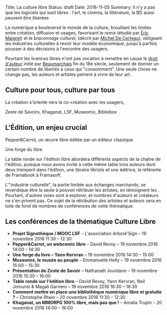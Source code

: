 Title: La culture libre
Status: draft
Date: 2016-11-05
Summary: Il n'y a pas que les logiciels qui sont libres : l'art, le cinéma, la littérature, la BD aussi peuvent être libérées


Le numérique a bouleversé le monde de la culture, brouillant les limites entre création, diffusion et usages, favorisant le *remix* (étudié par [Éric Maigret](https://fr.wikipedia.org/wiki/%C3%89ric_Mac%C3%A9)) et le *braconnage culturel*, (décrit par [Michel De Certeau](https://fr.wikipedia.org/wiki/Michel_de_Certeau)), obligeant les industries culturelles à revoir leur modèle économique, jusqu'à parfois pousser à des décisions à l'encontre des usagers.

Pourtant les licences libres n'ont pas vocation à remettre en cause le [droit d'auteur](https://fr.wikipedia.org/wiki/Droit_d%27auteur) initié par [Beaumarchais](https://fr.wikipedia.org/wiki/Pierre-Augustin_Caron_de_Beaumarchais) fin du 18e siècle, seulement de donner un certain nombre de libertés à ceux qui "consomment". Une seule chose ne change pas, les auteurs et artistes peinent à vivre de leur art.

## Culture pour tous, culture par tous

La création s'oriente vers la co-création avec les usagers,

Zeste de Savoirs, Khaganat, LSF, Museomix, Bibliobox


## L'Édition, un enjeu crucial

Pepper&Carrot, un œuvre libre éditée par un éditeur classique

Une forge du libre

La table ronde sur l'édition libre abordera différents aspects de la chaîne de l'édition, puisque nous avons invité à cette même table trois auteurs dont deux trempent dans l'édition, une libraire libriste et une éditrice, la référente de Framabook à Framasoft.

L'"industrie culturelle", la partie limitée aux échanges marchands, se revendique être la seule à pouvoir rétribuer les artistes, en témoignent les . Pourtant, d'autres voies sont à explorer, et nombres d'auteurs et créateurs ne s'en privent pas. Ce sujet de la rétribution des artistes et auteurs sera en toile de fond de nombres de conférences de cette thématique.


## Les conférences de la thématique **Culture Libre**

* **Projet Signothèque / MOOC LSF** – L'association Arboré'Sign – 19 novembre 2016 11:30 – 12:30
* **Pepper&Carrot, un webcomic libre** – David Revoy – 19 novembre 2016 14:00 – 14:30
* **Une forge du livre – Yann Kervran** – 19 novembre 2016 14:30 – 15:00
* **Museomix, le musée au peuple** – Emmanuelle Helly – 19 novembre 2016 15:00 – 15:30
* **Présentation de Zeste de Savoir** – Nathanaël Jourdane – 19 novembre 2016 15:30 – 16:00
* **Table ronde sur l'édition libre** – David Revoy, Yann Kervran, Neil Jomunsi & Magali Garnero – 19 novembre 2016 16:30 – 18:30
* **Comment mettre en place une bibliothèque numérique libre et gratuite ?** – Christophe Rhein – 20 novembre 2016 11:30 – 12:30
* **Khaganat, un MMORPG 100% libre, mais pas que !** – Amalia Trupin – 20 novembre 2016 14:00 – 16:00
